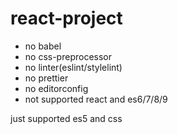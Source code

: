 # react-project

+ no babel
+ no css-preprocessor
+ no linter(eslint/stylelint)
+ no prettier
+ no editorconfig
+ not supported react and es6/7/8/9

just supported es5 and css
